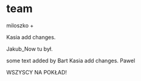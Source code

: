 # team


miloszko +

Kasia add changes.


Jakub_Now tu był.

some text added by Bart
Kasia add changes.
Pawel

WSZYSCY NA POKŁAD!

